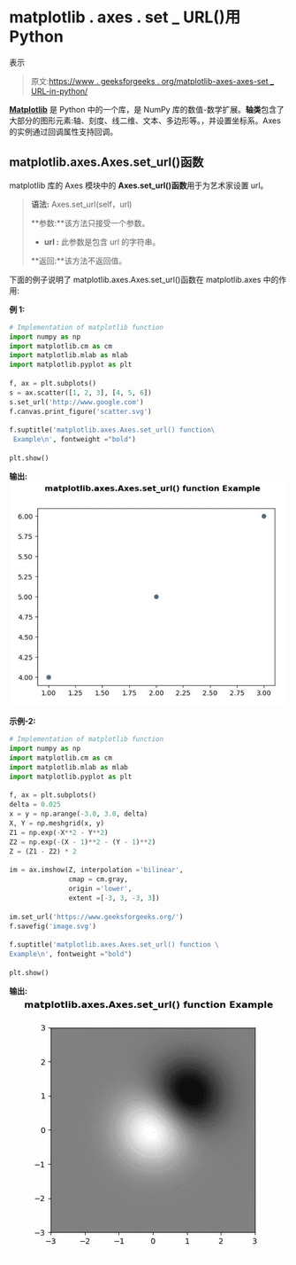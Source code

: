 # matplotlib . axes . set _ URL()用 Python

表示

> 原文:[https://www . geeksforgeeks . org/matplotlib-axes-axes-set _ URL-in-python/](https://www.geeksforgeeks.org/matplotlib-axes-axes-set_url-in-python/)

**[Matplotlib](https://www.geeksforgeeks.org/python-introduction-matplotlib/)** 是 Python 中的一个库，是 NumPy 库的数值-数学扩展。**轴类**包含了大部分的图形元素:轴、刻度、线二维、文本、多边形等。，并设置坐标系。Axes 的实例通过回调属性支持回调。

## matplotlib.axes.Axes.set_url()函数

matplotlib 库的 Axes 模块中的 **Axes.set_url()函数**用于为艺术家设置 url。

> **语法:** Axes.set_url(self，url)
> 
> **参数:**该方法只接受一个参数。
> 
> *   **url :** 此参数是包含 url 的字符串。
> 
> **返回:**该方法不返回值。

下面的例子说明了 matplotlib.axes.Axes.set_url()函数在 matplotlib.axes 中的作用:

**例 1:**

```py
# Implementation of matplotlib function  
import numpy as np
import matplotlib.cm as cm
import matplotlib.mlab as mlab
import matplotlib.pyplot as plt

f, ax = plt.subplots()
s = ax.scatter([1, 2, 3], [4, 5, 6])
s.set_url('http://www.google.com')
f.canvas.print_figure('scatter.svg')

f.suptitle('matplotlib.axes.Axes.set_url() function\
 Example\n', fontweight ="bold")

plt.show()
```

**输出:**
![](img/cae9c6e778db575252ee861bd6ec591a.png)

**示例-2:**

```py
# Implementation of matplotlib function  
import numpy as np
import matplotlib.cm as cm
import matplotlib.mlab as mlab
import matplotlib.pyplot as plt

f, ax = plt.subplots()
delta = 0.025
x = y = np.arange(-3.0, 3.0, delta)
X, Y = np.meshgrid(x, y)
Z1 = np.exp(-X**2 - Y**2)
Z2 = np.exp(-(X - 1)**2 - (Y - 1)**2)
Z = (Z1 - Z2) * 2

im = ax.imshow(Z, interpolation ='bilinear',
               cmap = cm.gray,
               origin ='lower', 
               extent =[-3, 3, -3, 3])

im.set_url('https://www.geeksforgeeks.org/')
f.savefig('image.svg')

f.suptitle('matplotlib.axes.Axes.set_url() function \
Example\n', fontweight ="bold")

plt.show()
```

**输出:**
![](img/1b7aa397996858b861c64c27e3a3d01b.png)